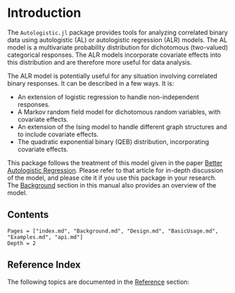 # Introduction

The `Autologistic.jl` package provides tools for analyzing correlated binary data using
autologistic (AL) or autologistic regression (ALR) models.  The AL model is a multivariate
probability distribution for dichotomous (two-valued) categorical responses. The ALR models 
incorporate covariate effects into this distribution and are therefore more useful for data
analysis.

The ALR model is potentially useful for any situation involving correlated binary responses.
It can be described in a few ways.  It is:

* An extension of logistic regression to handle non-independent responses.
* A Markov random field model for dichotomous random variables, with covariate effects.
* An extension of the Ising model to handle different graph structures and
  to include covariate effects.
* The quadratic exponential binary (QEB) distribution, incorporating
  covariate effects.

This package follows the treatment of this model given in the paper
[Better Autologistic Regression](https://doi.org/10.3389/fams.2017.00024).  Please refer
to that article for in-depth discussion of the model, and please cite it if you use this
package in your research.  The [Background](@ref) section in this manual also provides an
overview of the model.

## Contents

```@contents
Pages = ["index.md", "Background.md", "Design.md", "BasicUsage.md", "Examples.md", "api.md"]
Depth = 2
```

## Reference Index

The following topics are documented in the [Reference](@ref) section:

```@index
```